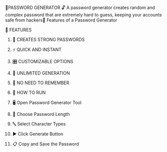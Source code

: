 🔐PASSWORD GENERATOR
🔓 A password generator creates random and complex password that are extremely hard to guess, keeping your accounts safe from hackers🌟 Features of a Password Generator

🌟 FEATURES 

1. 🔐 CREATES STRONG PASSWORDS


2. ⚡ QUICK AND INSTANT


3. 🎛️ CUSTOMIZABLE OPTIONS


4. 🔁 UNLIMITED GENERATION


5. 🧠 NO NEED TO REMEMBER

6. 🚀 HOW TO RUN 

1. 🖥️ Open Password Generator Tool


2. 📏 Choose Password Length


3. 🔤 Select Character Types


4. ▶️ Click Generate Button


5. 📋 Copy and Save the Password
